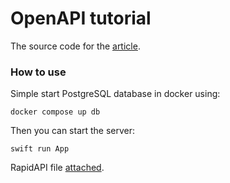 # OpenAPI tutorial

The source code for the [article](https://medium.com/@kicsipixel/openapi-generator-with-swift-on-server-ca20070cf239).

### How to use
Simple start PostgreSQL database in docker using:

```
docker compose up db
```

Then you can start the server:

```
swift run App
```

RapidAPI file [attached](https://github.com/kicsipixel/openapi_tutorial/blob/crud/OpenAPI.paw).

